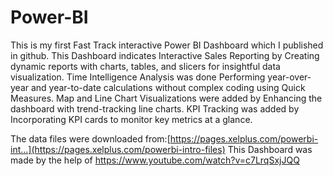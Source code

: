 # Power-BI
This is my first Fast Track interactive Power BI Dashboard which I published in github. 
This Dashboard indicates Interactive Sales Reporting by Creating dynamic reports with charts, tables, and slicers for insightful data visualization.
Time Intelligence Analysis was done Performing year-over-year and year-to-date calculations without complex coding using Quick Measures.
Map and Line Chart Visualizations were added by Enhancing the dashboard with trend-tracking line charts.
KPI Tracking was added by Incorporating KPI cards to monitor key metrics at a glance.

The data files were downloaded from:[https://pages.xelplus.com/powerbi-int...](https://pages.xelplus.com/powerbi-intro-files)
This Dashboard was made by the help of https://www.youtube.com/watch?v=c7LrqSxjJQQ
